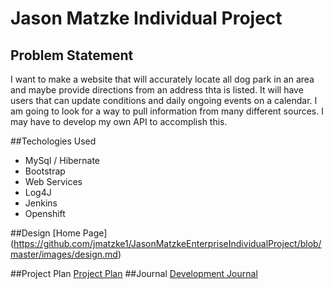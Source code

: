 # Jason Matzke Individual Project
 
## Problem Statement

I want to make a website that will accurately locate all dog park in an area and maybe provide directions from an address thta is listed. 
It will have users that can update conditions and daily ongoing events on a calendar. 
I am going to look for a way to pull information from many different sources. I may have to develop my own API to accomplish this.

 
 ##Techologies Used
 * MySql / Hibernate
 * Bootstrap
 * Web Services
 * Log4J
 * Jenkins
 * Openshift
 
 ##Design
 [Home Page] (https://github.com/jmatzke1/JasonMatzkeEnterpriseIndividualProject/blob/master/images/design.md)
 
 ##Project Plan
 [Project Plan](https://github.com/jmatzke1/FunForFido/blob/master/ProjectPlan.md)
 ##Journal
 [Development Journal](https://github.com/jmatzke1/FunForFido/blob/master/Journal.md)
 
